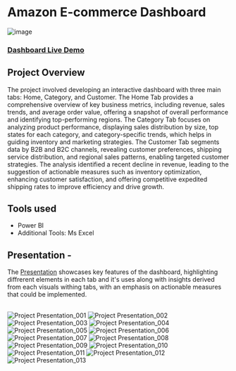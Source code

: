 # Amazon E-commerce Dashboard

![image](https://github.com/user-attachments/assets/4bc6315e-18c7-4889-9e34-d4abb52667af)

### [Dashboard Live Demo](https://project.novypro.com/ucHUr8)

## Project Overview
The project involved developing an interactive dashboard with three main tabs: Home, Category, and Customer. The Home Tab provides a comprehensive overview of key business metrics, including revenue, sales trends, and average order value, offering a snapshot of overall performance and identifying top-performing regions. The Category Tab focuses on analyzing product performance, displaying sales distribution by size, top states for each category, and category-specific trends, which helps in guiding inventory and marketing strategies. The Customer Tab segments data by B2B and B2C channels, revealing customer preferences, shipping service distribution, and regional sales patterns, enabling targeted customer strategies. The analysis identified a recent decline in revenue, leading to the suggestion of actionable measures such as inventory optimization, enhancing customer satisfaction, and offering competitive expedited shipping rates to improve efficiency and drive growth.


## Tools used
-  Power BI
- Additional Tools: Ms Excel

## Presentation -
The [Presentation](https://github.com/user-attachments/files/16749838/E-COMMERCE.DASH.PRESENTATION.pdf) showcases key features of the dashboard, highlighting diffrerent elements in each tab and it's uses along with insights derived from each visuals withing tabs, with an emphasis on actionable measures that could be implemented.<br>
<br>

![Project Presentation_001](https://github.com/user-attachments/assets/5d6bac5d-ae27-41ba-a98c-df31d1d50d7d)
![Project Presentation_002](https://github.com/user-attachments/assets/ae588535-2615-42b7-a392-3576171b1d16)
![Project Presentation_003](https://github.com/user-attachments/assets/0042593d-c0a8-4645-a306-de1b405a2bac)
![Project Presentation_004](https://github.com/user-attachments/assets/aaea8599-0774-464c-a2e1-2abc7a839060)
![Project Presentation_005](https://github.com/user-attachments/assets/7ec97aee-14af-4da0-9e55-95030c8bada6)
![Project Presentation_006](https://github.com/user-attachments/assets/72e60fb2-fc44-4b21-a444-15b51a276cc6)
![Project Presentation_007](https://github.com/user-attachments/assets/ad547a80-4ff2-4bd8-b2f3-eec5e11a2b0c)
![Project Presentation_008](https://github.com/user-attachments/assets/f1679565-1885-42a6-b831-2ceaff382e45)
![Project Presentation_009](https://github.com/user-attachments/assets/0b5aa721-aed2-4ca6-bcba-05902b15617f)
![Project Presentation_010](https://github.com/user-attachments/assets/72eca803-d712-4b61-a6f7-c53b3e9e3349)
![Project Presentation_011](https://github.com/user-attachments/assets/24e604b2-4138-40fd-b5d8-8c8ef2c9b0e1)
![Project Presentation_012](https://github.com/user-attachments/assets/a1a081d7-c1bc-434c-b1f7-22cf39943a35)
![Project Presentation_013](https://github.com/user-attachments/assets/09bd3443-8429-4d6a-a56f-f02eacb3f7de)

